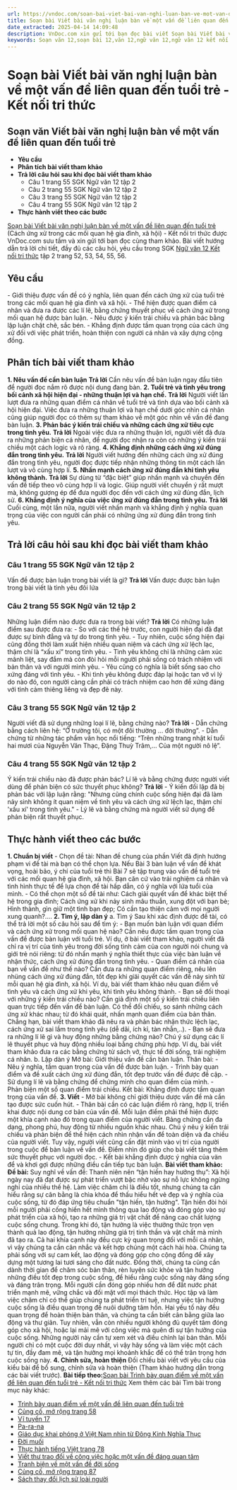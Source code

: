 ```yaml
---
url: https://vndoc.com/soan-bai-viet-bai-van-nghi-luan-ban-ve-mot-van-de-lien-quan-den-tuoi-tre-ket-noi-tri-thuc-330404
title: Soạn bài Viết bài văn nghị luận bàn về một vấn đề liên quan đến tuổi trẻ - Kết nối tri thức - VnDoc.com
date_extracted: 2025-04-14 14:09:48
description: VnDoc.com xin gửi tới bạn đọc bài viết Soạn bài Viết bài văn nghị luận bàn về một vấn đề liên quan đến tuổi trẻ (Cách ứng xử trong các mối quan hệ gia đình, xã hội) - Kết nối tri thức. Mời các bạn cùng theo dõi bài viết dưới đây.
keywords: Soạn văn 12,soạn bài 12,văn 12,ngữ văn 12,ngữ văn 12 kết nối tri thức,soạn ngữ văn 12,giải ngữ văn 12,soạn văn 12 kết nối tri thức,soạn văn 12 kết nối tri thức ngắn nhất,văn 12 kết nối tri thức,soạn văn 12 tập 2 trang 52 Kết nối tri thức,Soạn bài Viết bài văn nghị luận bàn về một vấn đề liên quan đến tuổi trẻ Kết nối tri thức,Soạn bài Viết bài văn nghị luận bàn về một vấn đề liên quan đến tuổi trẻ,Soạn văn Viết bài văn nghị luận bàn về một vấn đề liên quan đến tuổi trẻ,soạn văn 12 trang 52
---
```


# Soạn bài Viết bài văn nghị luận bàn về một vấn đề liên quan đến tuổi trẻ - Kết nối tri thức
## Soạn văn Viết bài văn nghị luận bàn về một vấn đề liên quan đến tuổi trẻ
  * **Yêu cầu**
  * **Phân tích bài viết tham khảo**
  * **Trả lời câu hỏi sau khi đọc bài viết tham khảo**
    * Câu 1 trang 55 SGK Ngữ văn 12 tập 2
    * Câu 2 trang 55 SGK Ngữ văn 12 tập 2
    * Câu 3 trang 55 SGK Ngữ văn 12 tập 2
    * Câu 4 trang 55 SGK Ngữ văn 12 tập 2
  * **Thực hành viết theo các bước**

[Soạn bài Viết bài văn nghị luận bàn về một vấn đề liên quan đến tuổi trẻ](<https://vndoc.com/soan-bai-viet-bai-van-nghi-luan-ban-ve-mot-van-de-lien-quan-den-tuoi-tre-ket-noi-tri-thuc-330404>) \(Cách ứng xử trong các mối quan hệ gia đình, xã hội\) - Kết nối tri thức được VnDoc.com sưu tầm và xin gửi tới bạn đọc cùng tham khảo. Bài viết hướng dẫn trả lời chi tiết, đầy đủ các câu hỏi, yêu cầu trong SGK [Ngữ văn 12 Kết nối tri thức](<https://vndoc.com/soan-van-12-ket-noi-tri-thuc>) tập 2 trang 52, 53, 54, 55, 56.
## Yêu cầu
\- Giới thiệu được vấn đề có ý nghĩa, liên quan đến cách ứng xử của tuổi trẻ trong các mối quan hệ gia đình và xã hội.
\- Thể hiện được quan điểm cá nhân và đưa ra được các lí lẽ, bằng chứng thuyết phục về cách ứng xử trong mối quan hệ được bàn luận.
\- Nêu được ý kiến trái chiều và phản bác bằng lập luận chặt chẽ, sắc bén.
\- Khẳng định được tầm quan trọng của cách ứng xử đối với việc phát triển, hoàn thiện con người cá nhân và xây dựng cộng đồng.
## Phân tích bài viết tham khảo
**1\. Nêu vấn đề cần bàn luận**
**Trả lời**
Cần nêu vấn đề bàn luận ngay đầu tiên để người đọc nắm rõ được nội dung đang bàn.
**2\. Tuổi trẻ và tình yêu trong bối cảnh xã hội hiện đại - những thuận lợi và hạn chế.**
**Trả lời**
Người viết lần lượt đưa ra những quan điểm cá nhân về tuổi trẻ và tình dựa vào bối cảnh xã hội hiện đại. Việc đưa ra những thuận lợi và hạn chế dưới góc nhìn cá nhân cũng giúp người đọc có thêm sự tham khảo về một góc nhìn về vấn đề đang bàn luận.
**3\. Phản bác ý kiến trái chiều và những cách ứng xử tiêu cực trong tình yêu.**
**Trả lời**
Ngoài việc đưa ra những thuận lơi, người viết đã đưa ra những phản biện cá nhân, để người đọc nhận ra còn có những ý kiến trái chiều một cách logic và rõ ràng.
**4\. Khẳng định những cách ứng xử đúng đắn trong tình yêu.**
**Trả lời**
Người viết hướng đến những cách ứng xử đúng đắn trong tình yêu, người đọc được tiếp nhận những thông tin một cách lần lượt và vô cùng hợp lí.
**5\. Nhấn mạnh cách ứng xử đúng đắn khi tình yêu không thành.**
**Trả lời**
Sự dùng từ “đặc biệt” giúp nhấn mạnh và chuyển đến vấn đề tiếp theo vô cùng hợp lí và logic. Giúp người viết chuyển ý rất mượt mà, không gượng ép để đưa người đọc đến với cách ứng xử đúng đắn, lịch sử.
**6\. Khẳng định ý nghĩa của việc ứng xử đúng đắn trong tình yêu.**
**Trả lời**
Cuối cùng, một lần nữa, người viết nhấn mạnh và khẳng định ý nghĩa quan trọng của việc con người cần phải có những ứng xử đúng đắn trong tình yêu.
## Trả lời câu hỏi sau khi đọc bài viết tham khảo
### Câu 1 trang 55 SGK Ngữ văn 12 tập 2
Vấn đề được bàn luận trong bài viết là gì?
**Trả lời**
Vấn được được bàn luận trong bài viết là tình yêu đôi lứa
### Câu 2 trang 55 SGK Ngữ văn 12 tập 2
Những luận điểm nào được đưa ra trong bài viết?
**Trả lời**
Có những luận điểm sau được đưa ra:
\- So với các thế hệ trước, con người hiện đại đã đạt được sự bình đẳng và tự do trong tình yêu.
\- Tuy nhiên, cuộc sống hiện đại cũng đồng thời làm xuất hiện nhiều quan niệm và cách ứng xử lệch lạc, thậm chí là “xấu xí” trong tình yêu.
\- Tình yêu không chỉ là những cảm xúc mãnh liệt, say đắm mà còn đòi hỏi mỗi người phải sống có trách nhiệm với bản thân và với người mình yêu.
\- Yêu cũng có nghĩa là biết sống sao cho xứng đáng với tình yêu.
\- Khi tình yêu không được đáp lại hoặc tan vỡ vì lý do nào đó, con người càng cần phải có trách nhiệm cao hơn để xứng đáng với tình cảm thiêng liêng và đẹp đẽ này.
### Câu 3 trang 55 SGK Ngữ văn 12 tập 2
Người viết đã sử dụng những loại lí lẽ, bằng chứng nào?
**Trả lời**
\- Dẫn chứng bằng cách liên hệ: “Ở trường tôi, có một đôi thường … đời thường”.
\- Dẫn chứng từ những tác phẩm văn học nổi tiếng: “Trên những trang nhật kí tuổi hai mươi của Nguyễn Văn Thạc, Đặng Thuỳ Trâm,… Của một người nô lệ”.
### Câu 4 trang 55 SGK Ngữ văn 12 tập 2
Ý kiến trái chiều nào đã được phản bác? Lí lẽ và bằng chứng được người viết dùng để phản biện có sức thuyết phục không?
**Trả lời**
\- Ý kiến đối lập đã bị phản bác với lập luận rằng: "Nhưng cũng chính cuộc sống hiện đại đã làm nảy sinh không ít quan niệm về tình yêu và cách ứng xử lệch lạc, thậm chí 'xấu xí' trong tình yêu."
\- Lý lẽ và bằng chứng mà người viết sử dụng để phản biện rất thuyết phục.
## Thực hành viết theo các bước
**1\. Chuẩn bị viết**
\- Chọn đề tài: Nhan đề chung của phần Viết đã định hướng phạm vi đề tài mà bạn có thể chọn lựa. Nếu Bài 3 bàn luận về vấn đề khát vọng, hoài bão, ý chí của tuổi trẻ thì Bài 7 sẽ tập trung vào vấn đề tuổi trẻ với các mối quan hệ gia đình, xã hội. Bạn căn cứ vào trải nghiệm cá nhân và tình hình thực tế để lựa chọn để tài hấp dẫn, có ý nghĩa với lứa tuổi của mình.
\- Có thể chọn một số đề tài như: Cách giải quyết vấn để khác biệt thế hệ trong gia đình; Cách ứng xử khi nảy sinh mâu thuẫn, xung đột với bạn bè; Hình thành, gìn giữ một tình bạn đẹp; Có cần tạo thiện cảm với mọi người xung quanh?....
**2\. Tìm ý, lập dàn ý**
a. Tìm ý
Sau khi xác định được đề tài, có thể trả lời một số câu hỏi sau để tìm ý:
\- Bạn muốn bàn luận với quan điểm và cách ứng xử trong mối quan hệ nào? Cần nêu được tầm quan trọng của vấn đề được bàn luận với tuổi trẻ. Ví dụ, ở bài viết tham khảo, người viết đã chỉ ra vị trí của tình yêu trong đời sống tình cảm của con người nói chung và giới trẻ nói riêng: từ đó nhấn mạnh ý nghĩa thiết thực của việc bàn luận về nhận thức, cách ứng xử đúng đắn trong tình yêu. - Quan điểm cá nhân của bạn về vấn đề như thế nào? Cần đưa ra những quan điểm riêng, nêu lên nhüng cách ứng xử đúng đắn, tốt đẹp khi giäi quyết các vấn đề nảy sinh từ mỗi quan hệ gia đình, xã hội. Ví dụ, bài viết tham khảo nêu quan điểm về tình yêu và cách ứng xử khi yêu, khi tình yêu không thành.
\- Bạn sẽ đối thoại với những ý kiến trái chiều nào? Cần giả định một số ý kiến trái chiều liên quan trực tiếp đến vấn để bàn luận. Có thể đối chiếu, so sánh những cách ứng xử khác nhau; từ đó khái quát, nhấn mạnh quan điểm của bản thân. Chẳng hạn, bài viết tham khảo đã nêu ra và phản bác nhận thức lệch lạc, cách ứng xử sai lầm trong tình yêu \(dễ dãi, ích kỉ, tàn nhẫn,..\).
\- Bạn sẽ đưa ra những Ií lẽ gì và huy động những bằng chứng nào? Chú ý sử dụng các lí lẽ thuyết phục và huy động nhiều loại bằng chứng phù hợp. Ví dų, bài viết tham khảo đưa ra các bằng chứng từ  sách vở, thực tế đời sống, trải nghiệm cá nhân.
b. Lập dàn ý
Mở bài: Giới thiệu vấn đề cần bàn luận.
Thân bài:
\- Nêu ý nghĩa, tầm quan trọng của vấn đề được bàn luận.
\- Trình bày quan điểm và đề xuất cách ứng xử đúng đắn, tốt đẹp trước vấn đề được đề cập.
\- Sử dụng lí lẽ và bằng chứng để chứng minh cho quan điểm của mình.
\- Phản biện một số quan điểm trái chiều.
Kết bài: Khẳng định được tầm quan trọng của vấn đề.
**3\. Viết**
\- Mở bài không chỉ giới thiệu dược vấn đề mà cần tạo được sức cuốn hút.
\- Thân bài cần có các luận điểm rõ ràng, hợp lí, triển khai được nội dung cơ bản của vấn đề. Mỗi luận điểm phải thể hiện được một khía cạnh nào đó trong quan điểm của người viết. Bảng chứng cần đa dạng, phong phú, huy động từ nhiều nguồn khác nhau. Chú ý nêu ý kiến trái chiếu và phản biện để thể hiện cách nhìn nhận vấn để toàn diện và đa chiều của người viết. Tuy vậy, người viết cũng cấn đặt mình vào vị trí của người trong cuộc để bàn luận về vấn đề. Điểm nhìn đó giúp cho bài viết tăng thêm sức thuyết phục với người đọc.
\- Kết bài khẳng định được ý nghia của vän để và khơi gợi được những điều cần tiếp tục bàn luận.
**Bài viết tham khảo:**
**Đề bài:** Suy nghĩ về vấn đề: Thanh niên nên “tận hiến hay hưởng thụ”:
Xã hội ngày nay đã đạt được sự phát triển vượt bậc nhờ vào sự nỗ lực không ngừng nghỉ của nhiều thế hệ. Làm việc chăm chỉ là điều tốt, nhưng chúng ta cần hiểu rằng sự cân bằng là chìa khóa để thấu hiểu hết vẻ đẹp và ý nghĩa của cuộc sống, từ đó đáp ứng tiêu chuẩn "tận hiến, tận hưởng".
Tận hiến đòi hỏi mỗi người phải cống hiến hết mình thông qua lao động và đóng góp vào sự phát triển của xã hội, tạo ra những giá trị vật chất để nâng cao chất lượng cuộc sống chung. Trong khi đó, tận hưởng là việc thưởng thức trọn vẹn thành quả lao động, tận hưởng những giá trị tinh thần và vật chất mà mình đã tạo ra. Cả hai khía cạnh này đều cực kỳ quan trọng đối với mỗi cá nhân, vì vậy chúng ta cần cân nhắc và kết hợp chúng một cách hài hòa. Chúng ta phải sống với sự cam kết, lao động và đóng góp cho cộng đồng để xây dựng một tương lai tươi sáng cho đất nước. Đồng thời, chúng ta cũng cần dành thời gian để chăm sóc bản thân, rèn luyện sức khỏe và tận hưởng những điều tốt đẹp trong cuộc sống, để hiểu rằng cuộc sống này đáng sống và đáng trân trọng. Mỗi người cần đóng góp nhiều hơn để đất nước phát triển mạnh mẽ, vững chắc và đối mặt với mọi thách thức.
Học tập và làm việc chăm chỉ có thể giúp chúng ta phát triển trí tuệ, nhưng việc tận hưởng cuộc sống là điều quan trọng để nuôi dưỡng tâm hồn. Hai yếu tố này đều quan trọng để hoàn thiện bản thân, và chúng ta cần biết cân bằng giữa lao động và thư giãn. Tuy nhiên, vẫn còn nhiều người không đủ quyết tâm đóng góp cho xã hội, hoặc lại mải mê với công việc mà quên đi sự tận hưởng của cuộc sống. Những người này cần tự xem xét và điều chỉnh lại bản thân.
Mỗi người chỉ có một cuộc đời duy nhất, vì vậy hãy sống và làm việc một cách tự tin, đầy đam mê, và tận hưởng mọi khoảnh khắc để có thể trân trọng hơn cuộc sống này.
**4\. Chỉnh sửa, hoàn thiện**
Đối chiếu bài viết với yêu cầu của kiểu bài để bổ sung, chỉnh sửa và hoàn thiện \(Tham khảo hướng dẫn trong các bài viết trước\).
**Bài tiếp theo:**[Soạn bài Trình bày quan điểm về một vấn đề liên quan đến tuổi trẻ - Kết nối tri thức](<https://vndoc.com/soan-bai-trinh-bay-quan-diem-ve-mot-van-de-lien-quan-den-tuoi-tre-ket-noi-tri-thuc-330407>)
Xem thêm các bài Tìm bài trong mục này khác:
  * [Trình bày quan điểm về một vấn đề liên quan đến tuổi trẻ](</soan-bai-trinh-bay-quan-diem-ve-mot-van-de-lien-quan-den-tuoi-tre-ket-noi-tri-thuc-330407>)
  * [Củng cố, mở rộng trang 58](</soan-bai-cung-co-mo-rong-trang-58-ket-noi-tri-thuc-330412>)
  * [Vĩ tuyến 17](</soan-bai-vi-tuyen-17-ket-noi-tri-thuc-330413>)
  * [Pa-ra-na](</soan-bai-pa-ra-na-ket-noi-tri-thuc-330537>)
  * [Giáo dục khai phóng ở Việt Nam nhìn từ Đông Kinh Nghĩa Thục](</soan-bai-giao-duc-khai-phong-o-viet-nam-nhin-tu-dong-kinh-nghia-thuc-ket-noi-tri-thuc-330538>)
  * [Đời muối](</soan-bai-doi-muoi-ket-noi-tri-thuc-330539>)
  * [Thực hành tiếng Việt trang 78](</soan-bai-thuc-hanh-tieng-viet-trang-78-tap-2-ket-noi-tri-thuc-330540>)
  * [Viết thư trao đổi về công việc hoặc một vấn đề đáng quan tâm](</soan-bai-viet-thu-trao-doi-ve-cong-viec-hoac-mot-van-de-dang-quan-tam-ket-noi-tri-thuc-330541>)
  * [Tranh biện về một vấn đề đời sống](</soan-bai-tranh-bien-ve-mot-van-de-doi-song-ket-noi-tri-thuc-330542>)
  * [Củng cố, mở rộng trang 87](</soan-bai-cung-co-mo-rong-trang-87-ket-noi-tri-thuc-330543>)
  * [Sách thay đổi lịch sử loài người](</soan-bai-sach-thay-doi-lich-su-loai-nguoi-ket-noi-tri-thuc-330544>)

